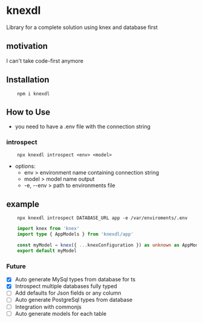# knexdl

Library for a complete solution using knex and database first

## motivation

I can't take code-first anymore

## Installation

```
    npm i knexdl
```

## How to Use
- you need to have a .env file with the connection string

### introspect

```
    npx knexdl introspect <env> <model>
```
 - options:
     -  env > environment name containing connection string 
     -  model > model name output 
     - -e, --env > path to environments file

## example
```
    npx knexdl introspect DATABASE_URL app -e /var/enviroments/.env
```
```ts
    import knex from 'knex'
    import type { AppModels } from 'knexdl/app'

    const myModel = knex({ ...knexConfiguration }) as unknown as AppModels
    export default myModel 
```

### Future

- [x] Auto generate MySql types from database for ts
- [x] Introspect multiple databases fully typed
- [ ] Add defaults for Json fields or any column
- [ ] Auto generate PostgreSql types from database
- [ ] Integration with commonjs
- [ ] Auto generate models for each table
